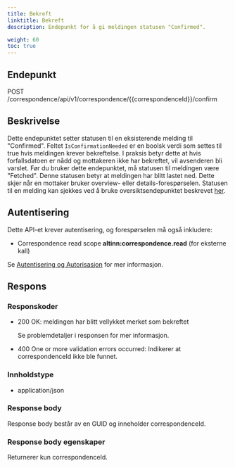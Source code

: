 ```yaml
---
title: Bekreft
linktitle: Bekreft
description: Endepunkt for å gi meldingen statusen "Confirmed".

weight: 60
toc: true
---
```


## Endepunkt

POST /correspondence/api/v1/correspondence/{{correspondenceId}}/confirm

## Beskrivelse

Dette endepunktet setter statusen til en eksisterende melding til "Confirmed". Feltet `IsConfirmationNeeded` er en boolsk verdi som settes til true hvis meldingen krever bekreftelse. I praksis betyr dette at hvis forfallsdatoen er nådd og mottakeren ikke har bekreftet, vil avsenderen bli varslet. Før du bruker dette endepunktet, må statusen til meldingen være "Fetched". Denne statusen betyr at meldingen har blitt lastet ned. Dette skjer når en mottaker bruker overview- eller details-forespørselen. Statusen til en melding kan sjekkes ved å bruke oversiktsendepunktet beskrevet [her](https://docs.altinn.studio/api/correspondence/spec/#/Correspondence/get_correspondence_api_v1_correspondence__correspondenceId_).

## Autentisering

Dette API-et krever autentisering, og forespørselen må også inkludere:

- Correspondence read scope __altinn:correspondence.read__ (for eksterne kall)

Se [Autentisering og Autorisasjon](/notifications/reference/api/#authentication--authorization) for mer informasjon.

## Respons

### Responskoder

- 200 OK: meldingen har blitt vellykket merket som bekreftet

  Se problemdetaljer i responsen for mer informasjon.
- 400 One or more validation errors occurred: Indikerer at correspondenceId ikke ble funnet.

### Innholdstype

- application/json

### Response body

Response body består av en GUID og inneholder correspondenceId.

### Response body egenskaper

Returnerer kun correspondenceId.